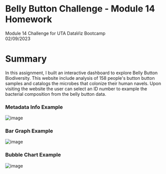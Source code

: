 # Belly Button Challenge - Module 14 Homework
Module 14 Challenge for UTA DataViz Bootcamp\
02/09/2023

# Summary

In this assignment, I built an interactive dashboard to explore Belly Button Biodiversity.  This website include analysis of 158 people's button button samples and catalogs the microbes that colonize their human navels.  Upon visiting the website the user can select an ID number to example the bacterial composition from the belly button data. 



### Metadata Info Example

![image](https://user-images.githubusercontent.com/36682023/218335479-3edc63b4-031a-409c-9a10-8ee1efd16939.png)


### Bar Graph Example

![image](https://user-images.githubusercontent.com/36682023/218335484-7877a039-c407-43f7-9c5b-92f23bb039be.png)


### Bubble Chart Example

![image](https://user-images.githubusercontent.com/36682023/218335491-1cccfb9f-a39c-4454-892c-6c89fb39df11.png)

